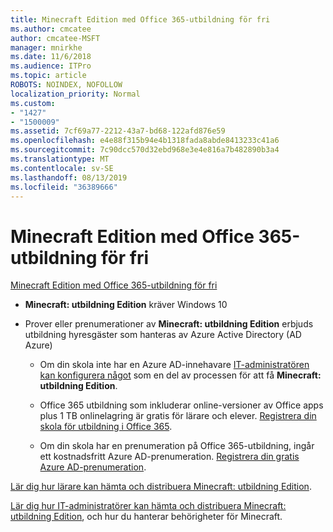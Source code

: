 ```yaml
---
title: Minecraft Edition med Office 365-utbildning för fri
ms.author: cmcatee
author: cmcatee-MSFT
manager: mnirkhe
ms.date: 11/6/2018
ms.audience: ITPro
ms.topic: article
ROBOTS: NOINDEX, NOFOLLOW
localization_priority: Normal
ms.custom:
- "1427"
- "1500009"
ms.assetid: 7cf69a77-2212-43a7-bd68-122afd876e59
ms.openlocfilehash: e4e88f315b94e4b1318fada8abde8413233c41a6
ms.sourcegitcommit: 7c90dcc570d32ebd968e3e4e816a7b482890b3a4
ms.translationtype: MT
ms.contentlocale: sv-SE
ms.lasthandoff: 08/13/2019
ms.locfileid: "36389666"
---
```

# <a name="minecraft-edition-with-office-365-education-for-free"></a>Minecraft Edition med Office 365-utbildning för fri

[Minecraft Edition med Office 365-utbildning för fri](https://docs.microsoft.com/education/windows/get-minecraft-for-education)
  
- **Minecraft: utbildning Edition** kräver Windows 10

- Prover eller prenumerationer av **Minecraft: utbildning Edition** erbjuds utbildning hyresgäster som hanteras av Azure Active Directory (AD Azure)

  - Om din skola inte har en Azure AD-innehavare [IT-administratören kan konfigurera något](https://docs.microsoft.com/education/windows/school-get-minecraft) som en del av processen för att få **Minecraft: utbildning Edition**.

  - Office 365 utbildning som inkluderar online-versioner av Office apps plus 1 TB onlinelagring är gratis för lärare och elever. [Registrera din skola för utbildning i Office 365](https://products.office.com/academic/office-365-education-plan).

  - Om din skola har en prenumeration på Office 365-utbildning, ingår ett kostnadsfritt Azure AD-prenumeration. [Registrera din gratis Azure AD-prenumeration](https://msdn.microsoft.com/library/windows/hardware/mt703369%28v=vs.85%29.aspx).

[Lär dig hur lärare kan hämta och distribuera Minecraft: utbildning Edition](https://docs.microsoft.com/education/windows/teacher-get-minecraft).
  
[Lär dig hur IT-administratörer kan hämta och distribuera Minecraft: utbildning Edition](https://docs.microsoft.com/education/windows/school-get-minecraft), och hur du hanterar behörigheter för Minecraft.